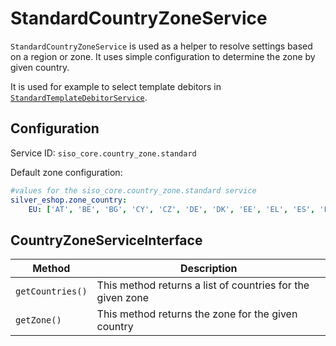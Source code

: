# StandardCountryZoneService

`StandardCountryZoneService` is used as a helper to resolve settings based on a region or zone.
It uses simple configuration to determine the zone by given country.

It is used for example to select template debitors in [`StandardTemplateDebitorService`](standardtemplatedebitorservice.md).

## Configuration

Service ID: `siso_core.country_zone.standard`

Default zone configuration:

``` yaml
#values for the siso_core.country_zone.standard service
silver_eshop.zone_country:
    EU: ['AT', 'BE', 'BG', 'CY', 'CZ', 'DE', 'DK', 'EE', 'EL', 'ES', 'FI', 'FR', 'GB', 'HR', 'HU', 'IE', 'IT', 'LT', 'LU', 'LV', 'MT', 'NL', 'PL', 'PT', 'RO', 'SE', 'SI', 'SK']
```

## CountryZoneServiceInterface

|Method|Description|
|--- |--- |
|`getCountries()`|This method returns a list of countries for the given zone|
|`getZone()`|This method returns the zone for the given country|
